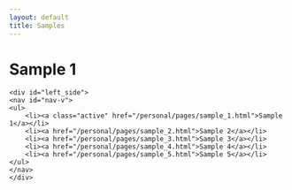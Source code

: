 ```yaml
---
layout: default
title: Samples
---
```

<div id="wrapper">
    <div id="content_area">
      <div id="content_body">
      <h1>Sample 1</h1>
       </div>
    </div>

    <div id="left_side">
    <nav id="nav-v">
    <ul>
        <li><a class="active" href="/personal/pages/sample_1.html">Sample 1</a></li>
        <li><a href="/personal/pages/sample_2.html">Sample 2</a></li>
        <li><a href="/personal/pages/sample_3.html">Sample 3</a></li>
        <li><a href="/personal/pages/sample_4.html">Sample 4</a></li>
        <li><a href="/personal/pages/sample_5.html">Sample 5</a></li>
    </ul>
    </nav>
    </div>
</div>
